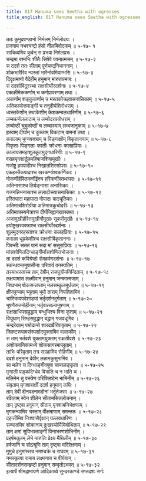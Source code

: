 ```yaml
---
title: 017 Hanuma sees Seetha with ogresses
title_english: 017 Hanuma sees Seetha with ogresses

---
```

<div class="audioEmbed"  caption="श्रीराम-हरिसीताराममूर्ति-घनपाठिभ्यां वचनम्" src="https://archive.org/download/Ramayana-recitation-Sriram-harisItArAmamUrti-Ghanapaati-v2/Kanda_5/Kanda_5_SK-017-Hanuma_sees_Seetha_with_ogresses.mp3"></div>

ततः कुमुदषण्डाभो निर्मलम् निर्मलोदयः ।  
प्रजगाम नभश्चन्द्रो हंसो नीलमिवोदकम् ॥ ५-१७- १  
साचिव्यमिव कुर्वन् स प्रभया निर्मलप्रभः ।  
चन्द्रमा रश्मभिः शीतैः सिषेवे पवनात्मजम् ॥ ५-१७-२  
स ददर्श ततः सीताम् पूर्णचन्द्रनिभाननाम् ।  
शोकभारैरिव न्यस्तां भारैर्नावमिवाम्भसि ॥ ५-१७-३  
दिदृक्षमाणो वैदेहीम् हनुमान् मारुतात्मजः ।  
स ददर्शाविदूरस्था राक्षसीर्घोरदर्शनाः ॥ ५-१७-४  
एकाक्षीमेककर्णाम् च कर्णप्रावरणाम् तथा ।  
अकर्णाम् शङ्कुकर्णाम् च मस्तकोच्छ्वासनासिकाम् ॥ ५-१७-५  
अतिकायोत्तमाङ्गीं च तनुदीर्घशिरोधराम् ।  
ध्वस्तकेशीम् तथाकेशीम् केशकम्बलधारिणीम् ॥ ५-१७-६  
लम्बकर्णललाटाम् च लम्बोदरपयोधराम् ।  
लम्बोष्ठीं चुबुकोष्ठीं च लम्बास्याम् लम्बजानुकाम् ॥ ५-१७-७  
ह्रस्वाम् दीर्घाम् च कुब्जाम् विकटाम् वामनां तथा ।  
करालाम् भुग्नवक्त्राम् च पिङ्गाक्षीम् विकृताननाम् ॥ ५-१७-८  
विकृताः पिङ्गलाः कालीः क्रोधनाः कलहप्रियाः ।  
कालायसमहाशूलकूटमुद्गधारिणीः ॥ ५-१७-९  
वराहमृगशार्दूलमहिषाजशिवामुखीः ।  
गजोष्ट्र हयपादीश्च निखातशिरसोपराः ॥ ५-१७-१०  
एकहस्तैकपादाश्च खरकर्ण्यश्वकर्णिकाः ।  
गोकर्णीर्हस्तिकर्णीईश्च हरिकर्णीस्तथापराः ॥ ५-१७-११  
अतिनासाश्च तिर्यङ्नासा अनासिकाः ।  
गजनन्निभनासाश्च ललाटोच्च्वासनासिकाः ॥ ५-१७-१२  
हस्तिपादा महापादा गोपादाः पादचूळिकाः ।  
अतिमात्रशिरोग्रीवा अतिमात्रकुचोदरीः ॥ ५-१७-१३  
अतिमात्रस्यनेत्राश्च दीर्घजिह्वानखास्तथा ।  
अजामुखीर्हस्तिमुखीर्गोमुखाः सूकरीमुखीः ॥ ५-१७-१४  
हयोष्ट्रखरवक्त्राश्च राक्षसीर्घोरदर्शनाः ।  
शूलमुद्गरहस्ताश्च क्रोधनाः कलहप्रियाः ॥ ५-१७-१५  
कराळा धूम्रकेशीश्च राक्षसीर्विकृताननाः ।  
पिबन्तीः सततं पानं सदा मां ससुराप्रियाः ॥ ५-१७-१६  
मांसशोणितदिग्धाङ्गीर्मांसशोणितभोजनाः ।  
ता ददर्श कपिश्रेष्ठो रोमहर्षणदर्शनाः ॥ ५-१७-१७  
स्कन्धवन्तमुपासीनाः परिवार्य वनस्पतिम् ।  
तस्याधस्ताच्च ताम् देवीम् राजपुत्रीमनिन्दिताम् ॥ ५-१७-१८  
लक्षयामास लक्ष्मीवान् हनुमान् जन्कात्मजाम् ।  
निष्प्रभाम् षोकसन्तप्ताम् मलसम्कुलमूर्धजाम् ॥ ५-१७-१९  
क्षीणपुण्याम् च्युताम् भूमौ ताराम् निपतितामिव ।  
चारित्रव्यपदेशाड्यां भर्तृदर्शनदुर्गताम् ॥ ५-१७-२०  
भूषणैरुत्तमोर्हीनाम् भर्तृवात्सल्यभूषणाम् ।  
राक्षसाधिपसम्रुद्धाम् बन्धुभिश्च विना कृताम् ॥ ५-१७-२१  
वियूथाम् सिम्हसम्रुद्धाम् बद्धाम् गजवधूमिव ।  
चन्द्ररेखाम् पयोदान्ते शारदाब्रैरिवावृताम् ॥ ५-१७-२२  
क्लिष्टरूपामसंस्पर्शादयुक्तामिव वल्लकीम् ।  
स ताम् भर्तवशे युक्तामयुक्ताम् राक्षसीवशे ॥ ५-१७-२३  
अशोकवनिकामध्ये शोकसागरमाप्लुताम् ।  
ताभिः परिवृताम् तत्र सग्रहामिव रोहिणीम् ॥ ५-१७-२४  
ददर्श हनुमान् देवीम् लतामकुसुमामिव ।  
सा मलेन च दिग्धाङ्गीवपुषा चाप्यलङ्कृता ॥ ५-१७-२५  
मृणाली पङ्कदिग्धेव विभाति च न भाति च ।  
मलिनेन तु वस्त्रेण परिक्लिष्टेन भामिनीम् ॥ ५-१७-२६  
संवृताम् मृगशाबाक्षीं ददर्श हनुमान् कपिः ।  
ताम् देवीं दीनवदनामदीनां भर्तृतेजसा ॥ ५-१७-२७  
रक्षिताम् स्वेन शीलेन सीतामसितलोचनाम् ।  
ताम् दृष्ट्वा हनुमान् सीताम् मृगशाबनिभेक्षणाम् ।  
मृगकन्यामिव त्रस्ताम् वीक्षमाणाम् समन्ततः ॥ ५-१७-२८  
दहन्तीमिव निःश्वासैर्वृक्षान् पल्लवधारिणः ।  
सम्घातमिव शोकानाम् दुःखस्योर्मिमिवोथिताम् ॥ ५-१७-२९  
ताम् क्षमां सुविभक्ताङ्गीं विनाभरणशोभिनीम् ।  
प्रहर्षमतुलम् लेभे मारुतिः प्रेक्ष्य मैथिलीम् ॥ ५-१७-३०  
हर्षजानि च सोऽश्रूणि ताम् दृष्ट्वा मदिरेक्षणाम् ।  
मुमुचे हनुमांस्तत्र नमश्चक्रे च राघवम् ॥ ५-१७-३१  
नमस्कृत्वा रामाय लक्ष्मणाय च वीर्यवान् ।  
सीतादर्शनसम्हृष्टो हनुमान् सम्वृतोऽभवत् ॥ ५-१७-३२  
इत्यार्षे श्रीमद्रामायणे आदिकाव्ये सुन्दरकाण्डे सप्तदशः सर्गः
